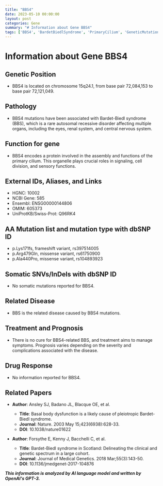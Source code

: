 ```yaml
---
title: "BBS4"
date: 2023-05-10 00:00:00
layout: post
categories: Gene
summary: "# Information about Gene BBS4"
tags: ['BBS4', 'BardetBiedlSyndrome', 'PrimaryCilium', 'GeneticMutation', 'OMIM', 'UniProtKB', 'Ensembl', 'Prognosis']
---
```


# Information about Gene BBS4

## Genetic Position
- BBS4 is located on chromosome 15q24.1, from base pair 72,084,153 to base pair 72,121,049.

## Pathology
- BBS4 mutations have been associated with Bardet-Biedl syndrome (BBS), which is a rare autosomal recessive disorder affecting multiple organs, including the eyes, renal system, and central nervous system.

## Function for gene
- BBS4 encodes a protein involved in the assembly and functions of the primary cilium. This organelle plays crucial roles in signaling, cell division, and sensory functions.

## External IDs, Aliases, and Links
- HGNC: 10002
- NCBI Gene: 585
- Ensembl: ENSG00000144806
- OMIM: 605373
- UniProtKB/Swiss-Prot: Q96RK4

## AA Mutation list and mutation type with dbSNP ID
- p.Lys171fs, frameshift variant, rs397514005
- p.Arg479Gln, missense variant, rs61750900
- p.Ala440Pro, missense variant, rs104893923

## Somatic SNVs/InDels with dbSNP ID
- No somatic mutations reported for BBS4.

## Related Disease
- BBS is the related disease caused by BBS4 mutations.

## Treatment and Prognosis
- There is no cure for BBS4-related BBS, and treatment aims to manage symptoms. Prognosis varies depending on the severity and complications associated with the disease.

## Drug Response
- No information reported for BBS4.

## Related Papers
- **Author**: Ansley SJ, Badano JL, Blacque OE, et al.
  - **Title**: Basal body dysfunction is a likely cause of pleiotropic Bardet-Biedl syndrome. 
  - **Journal**: Nature. 2003 May 15;423(6938):628-33.
  - **DOI**: 10.1038/nature01622

- **Author**: Forsythe E, Kenny J, Bacchelli C, et al.
  - **Title**: Bardet-Biedl syndrome in Scotland: Delineating the clinical and genetic spectrum in a large cohort.
  - **Journal**: Journal of Medical Genetics. 2018 Mar;55(3):143-50. 
  - **DOI**: 10.1136/jmedgenet-2017-104876

**_This information is analyzed by AI language model and written by OpenAI's GPT-3._**